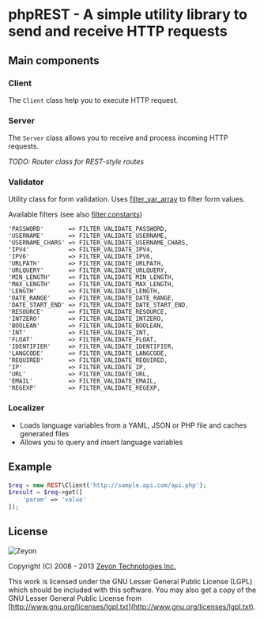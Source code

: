 phpREST - A simple utility library to send and receive HTTP requests
====================================================================

Main components
---------------

### Client ###

The `Client` class help you to execute HTTP request.


### Server ###

The `Server` class allows you to receive and process incoming HTTP requests.

*TODO: Router class for REST-style routes*


### Validator ###

Utility class for form validation. Uses [filter_var_array](http://php.net/manual/en/function.filter-var-array.php) to filter
form values.

Available filters (see also [filter.constants](http://php.net/manual/en/filter.constants.php))
```
'PASSWORD'       => FILTER_VALIDATE_PASSWORD,
'USERNAME'       => FILTER_VALIDATE_USERNAME,
'USERNAME_CHARS' => FILTER_VALIDATE_USERNAME_CHARS,
'IPV4'           => FILTER_VALIDATE_IPV4,
'IPV6'           => FILTER_VALIDATE_IPV6,
'URLPATH'        => FILTER_VALIDATE_URLPATH,
'URLQUERY'       => FILTER_VALIDATE_URLQUERY,
'MIN_LENGTH'     => FILTER_VALIDATE_MIN_LENGTH,
'MAX_LENGTH'     => FILTER_VALIDATE_MAX_LENGTH,
'LENGTH'         => FILTER_VALIDATE_LENGTH,
'DATE_RANGE'     => FILTER_VALIDATE_DATE_RANGE,
'DATE_START_END' => FILTER_VALIDATE_DATE_START_END,
'RESOURCE'       => FILTER_VALIDATE_RESOURCE,
'INTZERO'        => FILTER_VALIDATE_INTZERO,
'BOOLEAN'        => FILTER_VALIDATE_BOOLEAN,
'INT'            => FILTER_VALIDATE_INT,
'FLOAT'          => FILTER_VALIDATE_FLOAT,
'IDENTIFIER'     => FILTER_VALIDATE_IDENTIFIER,
'LANGCODE'       => FILTER_VALIDATE_LANGCODE,
'REQUIRED'       => FILTER_VALIDATE_REQUIRED,
'IP'             => FILTER_VALIDATE_IP,
'URL'            => FILTER_VALIDATE_URL,
'EMAIL'          => FILTER_VALIDATE_EMAIL,
'REGEXP'         => FILTER_VALIDATE_REGEXP,
```


### Localizer ###

* Loads language variables from a YAML, JSON or PHP file and caches generated files
* Allows you to query and insert language variables


Example
-------

```php
$req = new REST\Client('http://sample.api.com/api.php');
$result = $req->get([
	'param' => 'value'
]);
```

License
-------

![Zeyon](http://www.zeyon.net/assets/img/frame/headerlogo.png)

Copyright (C) 2008 - 2013 [Zeyon Technologies Inc.](http://www.zeyon.net)

This work is licensed under the GNU Lesser General Public License (LGPL) which should be included with this software. You may also get a copy of the GNU Lesser General Public License from [http://www.gnu.org/licenses/lgpl.txt](http://www.gnu.org/licenses/lgpl.txt).
